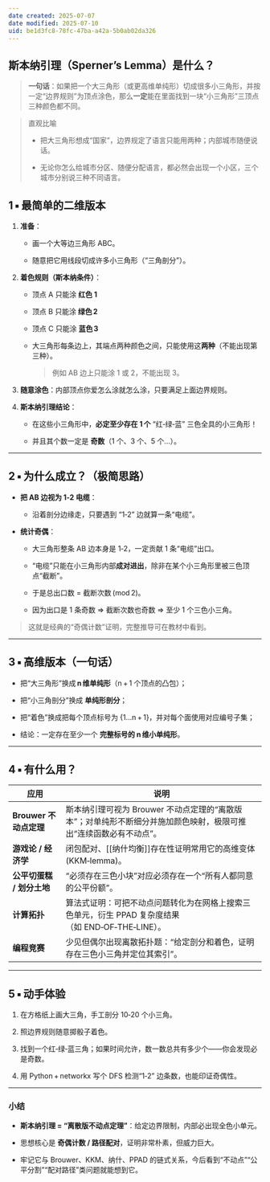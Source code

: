 ```yaml
---
date created: 2025-07-07
date modified: 2025-07-10
uid: be1d3fc8-78fc-47ba-a42a-5b0ab02da326
---
```

## 斯本纳引理（Sperner’s Lemma）是什么？

> **一句话**：如果把一个大三角形（或更高维单纯形）切成很多小三角形，并按一定“边界规则”为顶点涂色，那么**一定**能在里面找到一块“小三角形”三顶点三种颜色都不同。



> 直观比喻
>
> - 把大三角形想成“国家”，边界规定了语言只能用两种；内部城市随便说话。
>
> - 无论你怎么给城市分区、随便分配语言，都必然会出现一个小区，三个城市分别说三种不同语言。
>


## 1 ▪ 最简单的二维版本

1. **准备**：
    
    - 画一个大等边三角形 ABC。
        
    - 随意把它用线段切成许多小三角形（“三角剖分”）。
        
2. **着色规则（斯本纳条件）**：
    
    - 顶点 A 只能涂 **红色 1**
        
    - 顶点 B 只能涂 **绿色 2**
        
    - 顶点 C 只能涂 **蓝色 3**
        
    - 大三角形每条边上，其端点两种颜色之间，只能使用这**两种**（不能出现第三种）。
        
        > 例如 AB 边上只能涂 1 或 2，不能出现 3。
        
3. **随意涂色**：内部顶点你爱怎么涂就怎么涂，只要满足上面边界规则。
    
4. **斯本纳引理结论**：
    
    - 在这些小三角形中，**必定至少存在 1 个** “红‑绿‑蓝” 三色全具的小三角形！
        
    - 并且其个数一定是 **奇数**（1 个、3 个、5 个…）。
        

---

## 2 ▪ 为什么成立？（极简思路）

- **把 AB 边视为 1‑2 电缆**：
    
    - 沿着剖分边缘走，只要遇到 “1‑2” 边就算一条“电缆”。
        
- **统计奇偶**：
    
    - 大三角形整条 AB 边本身是 1‑2，一定贡献 1 条“电缆”出口。
        
    - “电缆”只能在小三角形内部**成对进出**，除非在某个小三角形里被三色顶点“截断”。
        
    - 于是总出口数 = 截断次数 (mod 2)。
        
    - 因为出口是 1 条奇数 ⇒ 截断次数也奇数 ⇒ 至少 1 个三色小三角。
        

> 这就是经典的“奇偶计数”证明，完整推导可在教材中看到。

---

## 3 ▪ 高维版本（一句话）

- 把“大三角形”换成 **n 维单纯形**（n + 1 个顶点的凸包）；
    
- 把“小三角剖分”换成 **单纯形剖分**；
    
- 把“着色”换成把每个顶点标号为 {1…n + 1}，并对每个面使用对应编号子集；
    
- 结论：一定存在至少一个 **完整标号的 n 维小单纯形**。
    

---

## 4 ▪ 有什么用？

| 应用                | 说明                                                              |
| ----------------- | --------------------------------------------------------------- |
| **Brouwer 不动点定理** | 斯本纳引理可视为 Brouwer 不动点定理的“离散版本”；对单纯形不断细分并施加颜色映射，极限可推出“连续函数必有不动点”。 |
| **游戏论 / 经济学**     | 闭包配对、[[纳什均衡]]存在性证明常用它的高维变体 (KKM‑lemma)。                         |
| **公平切蛋糕 / 划分土地**  | “必须存在三色小块”对应必须存在一个“所有人都同意的公平份额”。|
| **计算拓扑**          | 算法式证明：可把不动点问题转化为在网格上搜索三色单元，衍生 PPAD 复杂度结果（如 END‑OF‑THE‑LINE）。|
| **编程竞赛**          | 少见但偶尔出现离散拓扑题：“给定剖分和着色，证明存在三色小三角并定位其索引”。|

---

## 5 ▪ 动手体验

1. 在方格纸上画大三角，手工剖分 10‑20 个小三角。
    
2. 照边界规则随意掷骰子着色。
    
3. 找到一个红‑绿‑蓝三角；如果时间允许，数一数总共有多少个——你会发现必是奇数。
    
4. 用 Python + networkx 写个 DFS 检测“1‑2” 边条数，也能印证奇偶性。
    

---

### 小结

- **斯本纳引理 = “离散版不动点定理”**：给定边界限制，内部必出现全色小单元。
    
- 思想核心是 **奇偶计数 / 路径配对**，证明非常朴素，但威力巨大。
    
- 牢记它与 Brouwer、KKM、纳什、PPAD 的链式关系，今后看到“不动点”“公平分割”“配对路径”类问题就能想到它。
